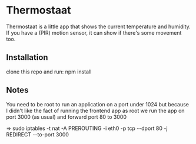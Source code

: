Thermostaat
==============

Thermostaat is a little app that shows the current temperature and humidity.
If you have a (PIR) motion sensor, it can show if there's some movement too.


## Installation

clone this repo and run:
npm install


## Notes

You need to be root to run an application on a port under 1024
but because I didn't like the fact of running the frontend app as root
we run the app on port 3000 (as usual) and forward port 80 to 3000

=> sudo iptables -t nat -A PREROUTING -i eth0 -p tcp --dport 80 -j REDIRECT --to-port 3000